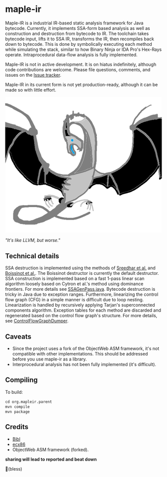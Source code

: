 # maple-ir

Maple-IR is a industrial IR-based static analysis framework for Java bytecode.
Currently, it implements SSA-form based analysis as well as construction and destruction from bytecode to IR.
The toolchain takes bytecode input, lifts it to SSA IR, transforms the IR, then recompiles back down to bytecode.
This is done by symbolically executing each method while simulating the stack, similar to how Binary Ninja or IDA Pro's Hex-Rays operate.
Intraprocedural data-flow analysis is fully implemented.

Maple-IR is not in active development. It is on hiatus indefinitely, although code contributions are welcome.
Please file questions, comments, and issues on the [Issue tracker](https://github.com/LLVM-but-worse/maple-ir/issues).

Maple-IR in its current form is not yet production-ready, although it can be made so with little effort.

![LLVM but worse!](llvm-but-worse.png)

*"It's like LLVM, but worse."*

## Technical details
SSA destruction is implemented using the methods of [Sreedhar et al.](https://pdfs.semanticscholar.org/b4e0/f3301cffb358e836ee2964a0316e1b263974.pdf) and [Boissinot et al.](https://hal.inria.fr/inria-00349925/file/RR.pdf). The Boissinot destructor is currently the default destructor.
SSA construction is implemented based on a fast 1-pass linear scan algorithm loosely based on Cytron et al.'s method using dominance frontiers. For more details see [SSAGenPass.java](https://github.com/LLVM-but-worse/maple-ir/blob/master/org.mapleir.ir/src/main/java/org/mapleir/ir/cfg/builder/SSAGenPass.java).
Bytecode destruction is tricky in Java due to exception ranges. Furthermore, linearizing the control flow graph (CFG) in a simple manner is difficult due to loop nesting. Linearization is handled by recursively applying Tarjan's superconnected components algorithm. Exception tables for each method are discarded and regenerated based on the control flow graph's structure. For more details, see [ControlFlowGraphDumper](https://github.com/LLVM-but-worse/maple-ir/blob/master/org.mapleir.ir/src/main/java/org/mapleir/ir/algorithms/ControlFlowGraphDumper.java).

## Caveats
- Since the project uses a fork of the ObjectWeb ASM framework, it's not compatible with other implementations. This should be addressed before you use maple-ir as a library.
- Interprocedural analysis has not been fully implemented (it's difficult).

## Compiling
To build:
```
cd org.mapleir.parent
mvn compile
mvn package
```

## Credits
 - [Bibl](https://github.com/TheBiblMan)
 - [ecx86](https://github.com/ecx86)
 - ObjectWeb ASM framework (forked).

**sharing will lead to reported and beat down**

🙏(bless)
